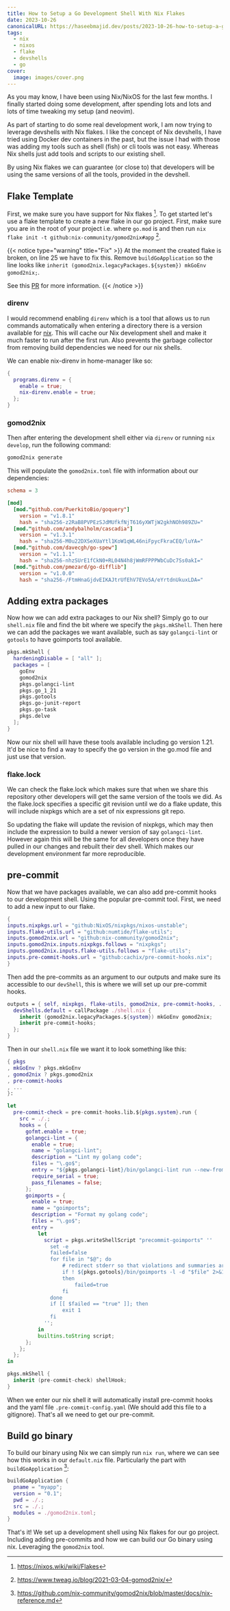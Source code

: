 ```yaml
---
title: How to Setup a Go Development Shell With Nix Flakes
date: 2023-10-26
canonicalURL: https://haseebmajid.dev/posts/2023-10-26-how-to-setup-a-go-development-shell-with-nix-flakes
tags:
  - nix
  - nixos
  - flake
  - devshells
  - go
cover:
  image: images/cover.png
---
```


As you may know, I have been using Nix/NixOS for the last few months. I finally started doing some development, after
spending lots and lots and lots of time tweaking my setup (and neovim).

As part of starting to do some real development work, I am now trying to leverage devshells with Nix flakes.
I like the concept of Nix devshells, I have tried using Docker dev containers in the past, but the issue I had
with those was adding my tools such as shell (fish) or cli tools was not easy. Whereas Nix shells just add
tools and scripts to our existing shell.

By using Nix flakes we can guarantee (or close to) that developers will be using the same versions of all the tools,
provided in the devshell.

## Flake Template

First, we make sure you have support for Nix flakes [^1]. To get started let's use a flake template to create a new flake
in our go project. First, make sure you are in the root of your project i.e. where `go.mod` is and then run
`nix flake init -t github:nix-community/gomod2nix#app` [^2].


{{< notice type="warning" title="Fix" >}}
At the moment the created flake is broken, on line 25 we have to fix this.
Remove `buildGoApplication` so the line looks like `inherit (gomod2nix.legacyPackages.${system}) mkGoEnv gomod2nix;`.

See this [PR](https://github.com/nix-community/gomod2nix/pull/133/files) for more information.
{{< /notice >}}

### direnv

I would recommend enabling `direnv` which is a tool that allows us to run commands automatically when entering a 
directory there is a version available for [nix](https://github.com/nix-community/nix-direnv). This will cache our Nix
development shell and make it much faster to run after the first run. Also prevents the garbage collector from removing
build dependencies we need for our nix shells.

We can enable nix-direnv in home-manager like so:

```nix
{
  programs.direnv = {
    enable = true;
    nix-direnv.enable = true;
  };
}
```

### gomod2nix

Then after entering the development shell either via `direnv` or running `nix develop`, run the following command:

```bash
gomod2nix generate
```

This will populate the `gomod2nix.toml` file with information about our dependencies:

```toml
schema = 3

[mod]
  [mod."github.com/PuerkitoBio/goquery"]
    version = "v1.8.1"
    hash = "sha256-z2RaB8PVPEzSJdMUfkfNjT616yXWTjW2gkhNOh989ZU="
  [mod."github.com/andybalholm/cascadia"]
    version = "v1.3.1"
    hash = "sha256-M0u22DXSeXUaYtl1KoW1qWL46niFpycFkraCEQ/luYA="
  [mod."github.com/davecgh/go-spew"]
    version = "v1.1.1"
    hash = "sha256-nhzSUrE1fCkN0+RL04N4h8jWmRFPPPWbCuDc7Ss0akI="
  [mod."github.com/pmezard/go-difflib"]
    version = "v1.0.0"
    hash = "sha256-/FtmHnaGjdvEIKAJtrUfEhV7EVo5A/eYrtdnUkuxLDA="
```


## Adding extra packages

Now how we can add extra packages to our Nix shell? Simply go to our `shell.nix` file and find the bit where
we specify the `pkgs.mkShell`. Then here we can add the packages we want available, such as say `golangci-lint` or
`gotools` to have goimports tool available.

```nix
pkgs.mkShell {
  hardeningDisable = [ "all" ];
  packages = [
    goEnv
    gomod2nix
    pkgs.golangci-lint
    pkgs.go_1_21
    pkgs.gotools
    pkgs.go-junit-report
    pkgs.go-task
    pkgs.delve
  ];
}
```

Now our nix shell will have these tools available including go version 1.21. It'd be nice to find a way to specify
the go version in the go.mod file and just use that version.

### flake.lock

We can check the flake.lock which makes sure that
when we share this repository other developers will get the same version of the tools we did. As the flake.lock
specifies a specific git revision until we do a flake update, this will include nixpkgs which are a set of nix
expressions git repo.

So updating the flake will update the revision of nixpkgs, which may then include the expression
to build a newer version of say `golangci-lint`. However again this will be the same for all developers once they have
pulled in our changes and rebuilt their dev shell. Which makes our development environment far more reproducible.

## pre-commit

Now that we have packages available, we can also add pre-commit hooks to our development shell. Using the popular
pre-commit tool. First, we need to add a new input to our flake.

```nix {hl_lines="7"}
{
inputs.nixpkgs.url = "github:NixOS/nixpkgs/nixos-unstable";
inputs.flake-utils.url = "github:numtide/flake-utils";
inputs.gomod2nix.url = "github:nix-community/gomod2nix";
inputs.gomod2nix.inputs.nixpkgs.follows = "nixpkgs";
inputs.gomod2nix.inputs.flake-utils.follows = "flake-utils";
inputs.pre-commit-hooks.url = "github:cachix/pre-commit-hooks.nix";
}
```

Then add the pre-commits as an argument to our outputs and make sure its accessible to our `devShell`, this is where
we will set up our pre-commit hooks.

```nix {hl_lines="4"}
outputs = { self, nixpkgs, flake-utils, gomod2nix, pre-commit-hooks, ... }: {
  devShells.default = callPackage ./shell.nix {
    inherit (gomod2nix.legacyPackages.${system}) mkGoEnv gomod2nix;
    inherit pre-commit-hooks;
  };
}
```

Then in our `shell.nix` file we want it to look something like this:

```nix
{ pkgs 
, mkGoEnv ? pkgs.mkGoEnv
, gomod2nix ? pkgs.gomod2nix
, pre-commit-hooks
, ...
}:

let
  pre-commit-check = pre-commit-hooks.lib.${pkgs.system}.run {
    src = ./.;
    hooks = {
      gofmt.enable = true;
      golangci-lint = {
        enable = true;
        name = "golangci-lint";
        description = "Lint my golang code";
        files = "\.go$";
        entry = "${pkgs.golangci-lint}/bin/golangci-lint run --new-from-rev HEAD --fix";
        require_serial = true;
        pass_filenames = false;
      };
      goimports = {
        enable = true;
        name = "goimports";
        description = "Format my golang code";
        files = "\.go$";
        entry =
          let
            script = pkgs.writeShellScript "precommit-goimports" ''
              set -e
              failed=false
              for file in "$@"; do
                  # redirect stderr so that violations and summaries are properly interleaved.
                  if ! ${pkgs.gotools}/bin/goimports -l -d "$file" 2>&1
                  then
                      failed=true
                  fi
              done
              if [[ $failed == "true" ]]; then
                  exit 1
              fi
            '';
          in
          builtins.toString script;
      };
    };
  };
in

pkgs.mkShell {
  inherit (pre-commit-check) shellHook;
}
```

When we enter our nix shell it will automatically install pre-commit hooks and the yaml file `.pre-commit-config.yaml`
(We should add this file to a gitignore). That's all we need to get our pre-commit.

## Build go binary

To build our binary using Nix we can simply run `nix run`, where we can see how this works in our `default.nix`
file. Particularly the part with `buildGoApplication` [^3]:

```nix
buildGoApplication {
  pname = "myapp";
  version = "0.1";
  pwd = ./.;
  src = ./.;
  modules = ./gomod2nix.toml;
}
```

That's it! We set up a development shell using Nix flakes for our go project. Including adding pre-commits and how
we can build our Go binary using nix. Leveraging the `gomod2nix` tool.

[^1]: https://nixos.wiki/wiki/Flakes
[^2]: https://www.tweag.io/blog/2021-03-04-gomod2nix/
[^3]: https://github.com/nix-community/gomod2nix/blob/master/docs/nix-reference.md

